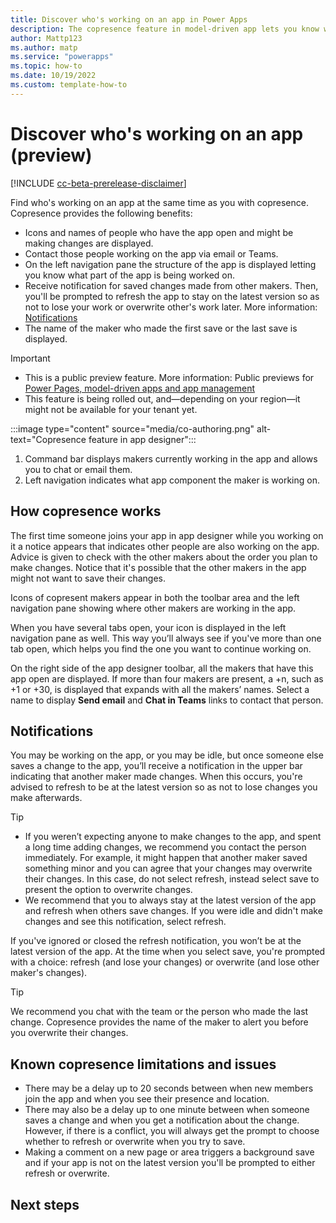 ```yaml
---
title: Discover who's working on an app in Power Apps
description: The copresence feature in model-driven app lets you know who's working on the app 
author: Mattp123
ms.author: matp
ms.service: "powerapps"
ms.topic: how-to
ms.date: 10/19/2022
ms.custom: template-how-to
---
```

# Discover who's working on an app (preview)

[!INCLUDE [cc-beta-prerelease-disclaimer](../../includes/cc-beta-prerelease-disclaimer.md)]

Find who's working on an app at the same time as you with copresence. Copresence provides the following benefits:

- Icons and names of people who have the app open and might be making changes are displayed.
- Contact those people working on the app via email or Teams.
- On the left navigation pane the structure of the app is displayed letting you know what part of the app is being worked on.
- Receive notification for saved changes made from other makers. Then, you'll be prompted to refresh the app to stay on the latest version so as not to lose your work or overwrite other's work later. More information: [Notifications](#notifications)
- The name of the maker who made the first save or the last save is displayed.

> [!IMPORTANT]
> - This is a public preview feature. More information: Public previews for [Power Pages, model-driven apps and app management](../powerapps-preview-program.md#power-pages-model-driven-apps-and-app-management)
> - This feature is being rolled out, and&mdash;depending on your region&mdash;it might not be available for your tenant yet.

:::image type="content" source="media/co-authoring.png" alt-text="Copresence feature in app designer":::
1. Command bar displays makers currently working in the app and allows you to chat or email them.
1. Left navigation indicates what app component the maker is working on.

## How copresence works

The first time someone joins your app in app designer while you working on it a notice appears that indicates other people are also working on the app. Advice is given to check with the other makers about the order you plan to make changes. Notice that it's possible that the other makers in the app might not want to save their changes.

Icons of copresent makers appear in both the toolbar area and the left navigation pane showing where other makers are working in the app.

When you have several tabs open, your icon is displayed in the left navigation pane as well. This way you’ll always see if you've more than one tab open, which helps you find the one you want to continue working on.

On the right side of the app designer toolbar, all the makers that have this app open are displayed. If  more than four makers are present, a +n, such as +1 or +30, is displayed that expands with all the makers’ names. Select a name to display **Send email** and **Chat in Teams** links to contact that person.

## Notifications

You may be working on the app, or you may be idle, but once someone else saves a change to the app, you’ll receive a notification in the upper bar indicating that another maker made changes. When this occurs, you're advised to refresh to be at the latest version so as not to lose changes you make afterwards.

> [!TIP]
> - If you weren’t expecting anyone to make changes to the app, and spent a long time adding changes, we recommend you contact the person immediately. For example, it might happen that another maker saved something minor and you can agree that your changes may overwrite their changes. In this case, do not select refresh, instead select save to present the option to overwrite changes.
> - We recommend that you to always stay at the latest version of the app and refresh when others save changes. If you were idle and didn't make changes and see this notification, select refresh.
>

If you've ignored or closed the refresh notification, you won’t be at the latest version of the app. At the time when you select save, you're prompted with a choice: refresh (and lose your changes) or overwrite (and lose other maker's changes).

> [!TIP]
> We recommend you chat with the team or the person who made the last change. Copresence provides the name of the maker to alert you before you overwrite their changes.

## Known copresence limitations and issues

- There may be a delay up to 20 seconds between when new members join the app and when you see their presence and location.
- There may also be a delay up to one minute between when someone saves a change and when you get a notification about the change. However, if there is a conflict, you will always get the prompt to choose whether to refresh or overwrite when you try to save.
- Making a comment on a new page or area triggers a background save and if your app is not on the latest version you'll be prompted to either refresh or overwrite.

## Next steps


